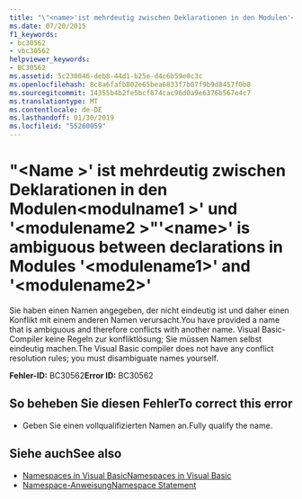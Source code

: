 ```yaml
---
title: "\"<name>'ist mehrdeutig zwischen Deklarationen in den Modulen'<modulename1>'und'<modulename2>\""
ms.date: 07/20/2015
f1_keywords:
- bc30562
- vbc30562
helpviewer_keywords:
- BC30562
ms.assetid: 5c230046-deb8-44d1-b25e-d4c6b59e0c3c
ms.openlocfilehash: 8c8a6fafb802e65bea6833f7b07f9b9d8457f0b8
ms.sourcegitcommit: 14355b4b2fe5bcf874cac96d0a9e6376b567e4c7
ms.translationtype: MT
ms.contentlocale: de-DE
ms.lasthandoff: 01/30/2019
ms.locfileid: "55260059"
---
```

# <a name="name-is-ambiguous-between-declarations-in-modules-modulename1-and-modulename2"></a><span data-ttu-id="23ebf-102">"\<Name >' ist mehrdeutig zwischen Deklarationen in den Modulen\<modulname1 >' und '\<modulename2 >"</span><span class="sxs-lookup"><span data-stu-id="23ebf-102">'\<name>' is ambiguous between declarations in Modules '\<modulename1>' and '\<modulename2>'</span></span>
<span data-ttu-id="23ebf-103">Sie haben einen Namen angegeben, der nicht eindeutig ist und daher einen Konflikt mit einem anderen Namen verursacht.</span><span class="sxs-lookup"><span data-stu-id="23ebf-103">You have provided a name that is ambiguous and therefore conflicts with another name.</span></span> <span data-ttu-id="23ebf-104">Visual Basic-Compiler keine Regeln zur konfliktlösung; Sie müssen Namen selbst eindeutig machen.</span><span class="sxs-lookup"><span data-stu-id="23ebf-104">The Visual Basic compiler does not have any conflict resolution rules; you must disambiguate names yourself.</span></span>  
  
 <span data-ttu-id="23ebf-105">**Fehler-ID:** BC30562</span><span class="sxs-lookup"><span data-stu-id="23ebf-105">**Error ID:** BC30562</span></span>  
  
## <a name="to-correct-this-error"></a><span data-ttu-id="23ebf-106">So beheben Sie diesen Fehler</span><span class="sxs-lookup"><span data-stu-id="23ebf-106">To correct this error</span></span>  
  
-   <span data-ttu-id="23ebf-107">Geben Sie einen vollqualifizierten Namen an.</span><span class="sxs-lookup"><span data-stu-id="23ebf-107">Fully qualify the name.</span></span>  
  
## <a name="see-also"></a><span data-ttu-id="23ebf-108">Siehe auch</span><span class="sxs-lookup"><span data-stu-id="23ebf-108">See also</span></span>
- [<span data-ttu-id="23ebf-109">Namespaces in Visual Basic</span><span class="sxs-lookup"><span data-stu-id="23ebf-109">Namespaces in Visual Basic</span></span>](../../visual-basic/programming-guide/program-structure/namespaces.md)
- [<span data-ttu-id="23ebf-110">Namespace-Anweisung</span><span class="sxs-lookup"><span data-stu-id="23ebf-110">Namespace Statement</span></span>](../../visual-basic/language-reference/statements/namespace-statement.md)
